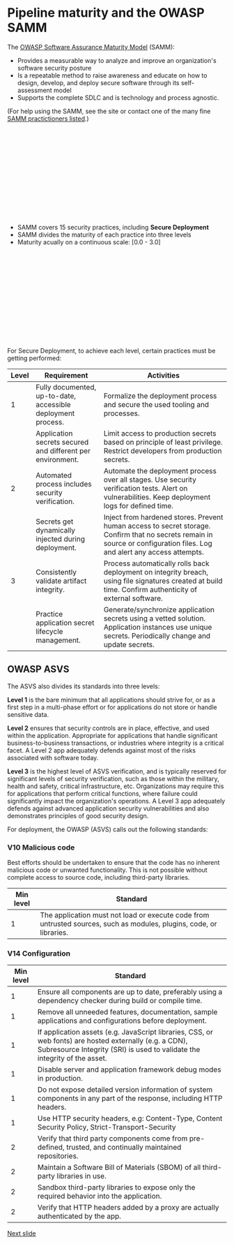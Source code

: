 # Pipeline maturity and the OWASP SAMM

The [OWASP Software Assurance Maturity Model](https://owaspsamm.org) (SAMM):

* Provides a measurable way to analyze and improve an organization's software security posture
* Is a repeatable method to raise awareness and educate on how to design, develop, and deploy secure software through its self-assessment model
* Supports the complete SDLC and is technology and process agnostic.

(For help using the SAMM, see the site or contact one of the many fine [SAMM practictioners listed](https://owaspsamm.org/practitioners).)

<br /><br /><br /><br /><br /><br /><br /><br /><br /><br /><br /><br />

* SAMM covers 15 security practices, including **Secure Deployment**
* SAMM divides the maturity of each practice into three levels
* Maturity acually on a continuous scale: [0.0 - 3.0]

<br /><br /><br /><br /><br /><br /><br /><br /><br /><br /><br /><br />

For Secure Deployment, to achieve each level, certain practices must be getting performed:

| Level | Requirement | Activities |
|--|--|--|
| 1 | Fully documented, up-to-date, accessible deployment process.  | Formalize the deployment process and secure the used tooling and processes. |
|   | Application secrets secured and different per environment. | Limit access to production secrets based on principle of least privilege. Restrict developers from production secrets. |
| 2 | Automated process includes security verification. | Automate the deployment process over all stages. Use security verification tests. Alert on vulnerabilities. Keep deployment logs for defined time. |
|   | Secrets get dynamically injected during deployment. | Inject from hardened stores. Prevent human access to secret storage. Confirm that no secrets remain in source or configuration files. Log and alert any access attempts. |
| 3 | Consistently validate artifact integrity. | Process automatically rolls back deployment on integrity breach, using file signatures created at build time. Confirm authenticity of external software. |
|   | Practice application secret lifecycle management. | Generate/synchronize application secrets using a vetted solution. Application instances use unique secrets. Periodically change and update secrets. |


## OWASP ASVS

The ASVS also divides its standards into three levels:

**Level 1** is the bare minimum that all applications should strive for, or as a first step in a multi-phase effort or for applications do not store or handle sensitive data.

**Level 2** ensures that security controls are in place, effective, and used within the application. Appropriate for applications that handle significant business-to-business transactions, or industries where integrity is a critical facet. A Level 2 app adequately defends against most of the risks associated with software today.

**Level 3** is the highest level of ASVS verification, and is typically reserved for significant levels of security verification, such as those within the military, health and safety, critical infrastructure, etc. Organizations may require this for applications that perform critical functions, where failure could significantly impact the organization's operations. A Level 3 app adequately defends against advanced application security vulnerabilities and also demonstrates principles of good security design.

For deployment, the OWASP (ASVS) calls out the following standards:

### V10 Malicious code

Best efforts should be undertaken to ensure that the code has no inherent malicious code or unwanted functionality. This is not possible without complete access to source code, including third-party libraries.

| Min level | Standard |
|--|--|
| 1 | The application must not load or execute code from untrusted sources, such as modules, plugins, code, or libraries. |

### V14 Configuration

| Min level | Standard |
|--|--|
| 1 | Ensure all components are up to date, preferably using a dependency checker during build or compile time. |
| 1 | Remove all unneeded features, documentation, sample applications and configurations before deployment. |
| 1 | If application assets (e.g. JavaScript libraries, CSS, or web fonts) are hosted externally (e.g. a CDN), Subresource Integrity (SRI) is used to validate the integrity of the asset. |
| 1 | Disable server and application framework debug modes in production. |
| 1 | Do not expose detailed version information of system components in any part of the response, including HTTP headers. |
| 1 | Use HTTP security headers, e.g: Content-Type, Content Security Policy, Strict-Transport-Security |
| 2 | Verify that third party components come from pre-defined, trusted, and continually maintained repositories. |
| 2 | Maintain a Software Bill of Materials (SBOM) of all third-party libraries in use. |
| 2 | Sandbox third-party libraries to expose only the required behavior into the application. |
| 2 | Verify that HTTP headers added by a proxy are actually authenticated by the app. |


[Next slide](artifact_mgmt.md)
